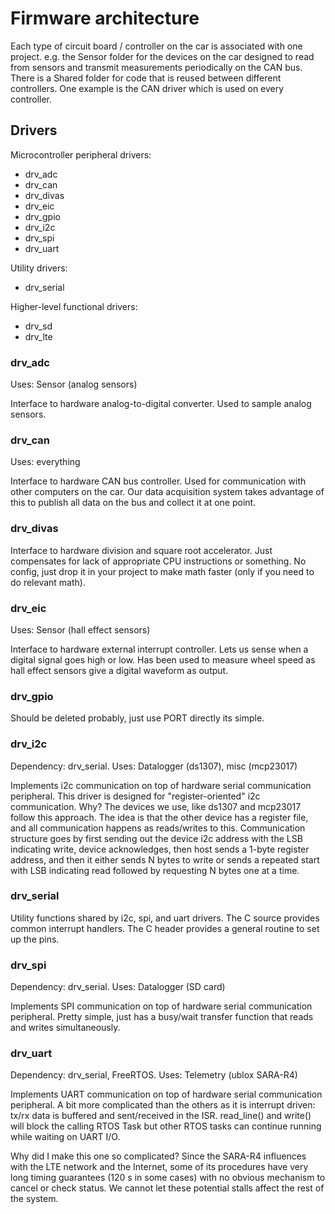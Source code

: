 # Firmware architecture

Each type of circuit board / controller on the car is associated with one project.
e.g. the Sensor folder for the devices on the car designed to read from sensors and
transmit measurements periodically on the CAN bus.
There is a Shared folder for code that is reused between different controllers.
One example is the CAN driver which is used on every controller.

## Drivers

Microcontroller peripheral drivers:
- drv_adc
- drv_can
- drv_divas
- drv_eic
- drv_gpio
- drv_i2c
- drv_spi
- drv_uart

Utility drivers:
- drv_serial

Higher-level functional drivers:
- drv_sd
- drv_lte

### drv_adc
Uses: Sensor (analog sensors)

Interface to hardware analog-to-digital converter. Used to sample analog sensors.
### drv_can
Uses: everything

Interface to hardware CAN bus controller. Used for communication with other computers on the car. Our data acquisition system takes advantage of this to publish all data on the bus and collect it at one point.
### drv_divas
Interface to hardware division and square root accelerator. Just compensates for lack of appropriate CPU instructions or something. No config, just drop it in your project to make math faster (only if you need to do relevant math).
### drv_eic
Uses: Sensor (hall effect sensors)

Interface to hardware external interrupt controller. Lets us sense when a digital signal goes high or low. Has been used to measure wheel speed as hall effect sensors give a digital waveform as output.
### drv_gpio
Should be deleted probably, just use PORT directly its simple.
### drv_i2c
Dependency: drv_serial. Uses: Datalogger (ds1307), misc (mcp23017)

Implements i2c communication on top of hardware serial communication peripheral.
This driver is designed for "register-oriented" i2c communication. Why? The devices we use, like ds1307 and mcp23017 follow this approach. The idea is that the other device has a register file, and all communication happens as reads/writes to this. Communication structure goes by first sending out the device i2c address with the LSB indicating write, device acknowledges, then host sends a 1-byte register address, and then it either sends N bytes to write or sends a repeated start with LSB indicating read followed by requesting N bytes one at a time.
### drv_serial
Utility functions shared by i2c, spi, and uart drivers. The C source provides common interrupt handlers. The C header provides a general routine to set up the pins.
### drv_spi
Dependency: drv_serial. Uses: Datalogger (SD card)

Implements SPI communication on top of hardware serial communication peripheral.
Pretty simple, just has a busy/wait transfer function that reads and writes simultaneously.
### drv_uart
Dependency: drv_serial, FreeRTOS. Uses: Telemetry (ublox SARA-R4)

Implements UART communication on top of hardware serial communication peripheral. A bit more complicated than the others as it is interrupt driven: tx/rx data is buffered and sent/received in the ISR. read_line() and write() will block the calling RTOS Task but other RTOS tasks can continue running while waiting on UART I/O.

Why did I make this one so complicated? Since the SARA-R4 influences with the LTE network and the Internet, some of its procedures have very long timing guarantees (120 s in some cases) with no obvious mechanism to cancel or check status. We cannot let these potential stalls affect the rest of the system. 
